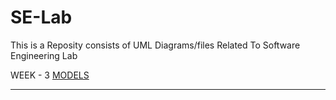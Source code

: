 # SE-Lab
This is a Reposity consists of UML Diagrams/files Related To Software Engineering Lab

WEEK - 3 [MODELS](https://srinu2003.github.io/SE-Lab/contents/)



----
